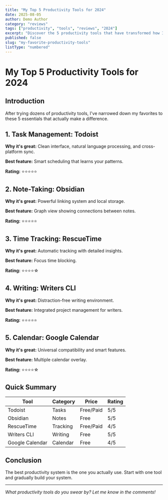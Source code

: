 ```yaml
---
title: "My Top 5 Productivity Tools for 2024"
date: 2025-08-05
author: Demo Author
category: "reviews"
tags: ["productivity", "tools", "reviews", "2024"]
excerpt: "Discover the 5 productivity tools that have transformed how I work and manage my time."
published: false
slug: "my-favorite-productivity-tools"
listType: "numbered"
---
```


# My Top 5 Productivity Tools for 2024

## Introduction

After trying dozens of productivity tools, I've narrowed down my favorites to these 5 essentials that actually make a difference.

## 1. Task Management: Todoist

**Why it's great:** Clean interface, natural language processing, and cross-platform sync.

**Best feature:** Smart scheduling that learns your patterns.

**Rating:** ⭐⭐⭐⭐⭐

## 2. Note-Taking: Obsidian

**Why it's great:** Powerful linking system and local storage.

**Best feature:** Graph view showing connections between notes.

**Rating:** ⭐⭐⭐⭐⭐

## 3. Time Tracking: RescueTime

**Why it's great:** Automatic tracking with detailed insights.

**Best feature:** Focus time blocking.

**Rating:** ⭐⭐⭐⭐☆

## 4. Writing: Writers CLI

**Why it's great:** Distraction-free writing environment.

**Best feature:** Integrated project management for writers.

**Rating:** ⭐⭐⭐⭐⭐

## 5. Calendar: Google Calendar

**Why it's great:** Universal compatibility and smart features.

**Best feature:** Multiple calendar overlay.

**Rating:** ⭐⭐⭐⭐☆

## Quick Summary

| Tool | Category | Price | Rating |
|------|----------|--------|--------|
| Todoist | Tasks | Free/Paid | 5/5 |
| Obsidian | Notes | Free | 5/5 |
| RescueTime | Tracking | Free/Paid | 4/5 |
| Writers CLI | Writing | Free | 5/5 |
| Google Calendar | Calendar | Free | 4/5 |

## Conclusion

The best productivity system is the one you actually use. Start with one tool and gradually build your system.

---

*What productivity tools do you swear by? Let me know in the comments!*
